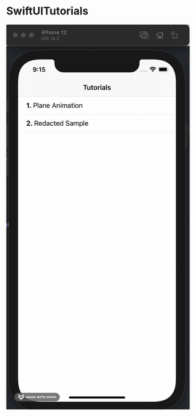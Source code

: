 # SwiftUITutorials
![Plane.gif](https://github.com/ShashankSingla/SwiftUITutorials/blob/master/Plane.gif)
